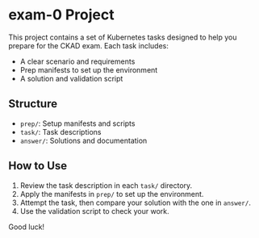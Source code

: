 # exam-0 Project

This project contains a set of Kubernetes tasks designed to help you prepare for the CKAD exam. Each task includes:

- A clear scenario and requirements
- Prep manifests to set up the environment
- A solution and validation script

## Structure

- `prep/`: Setup manifests and scripts
- `task/`: Task descriptions
- `answer/`: Solutions and documentation

## How to Use

1. Review the task description in each `task/` directory.
2. Apply the manifests in `prep/` to set up the environment.
3. Attempt the task, then compare your solution with the one in `answer/`.
4. Use the validation script to check your work.

Good luck!
